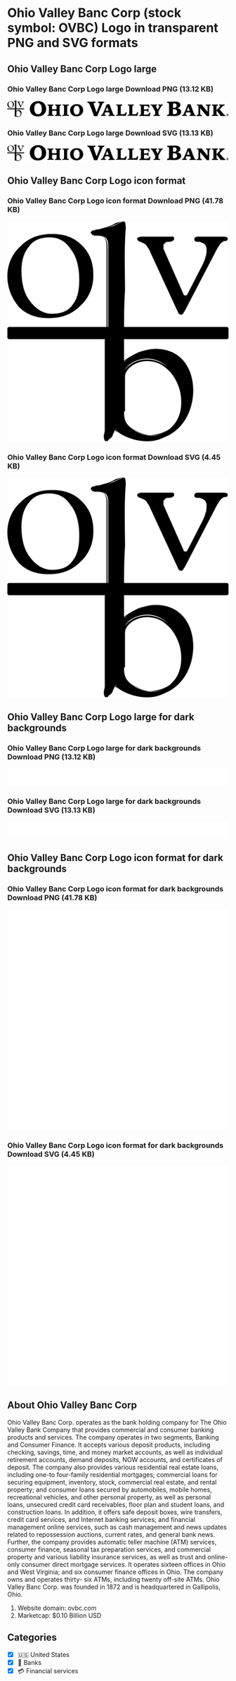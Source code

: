 # Ohio Valley Banc Corp (stock symbol: OVBC) Logo in transparent PNG and SVG formats

## Ohio Valley Banc Corp Logo large

### Ohio Valley Banc Corp Logo large Download PNG (13.12 KB)

![Ohio Valley Banc Corp Logo large Download PNG (13.12 KB)](/img/orig/OVBC_BIG-cff9a72e.png)

### Ohio Valley Banc Corp Logo large Download SVG (13.13 KB)

![Ohio Valley Banc Corp Logo large Download SVG (13.13 KB)](/img/orig/OVBC_BIG-ae4c43a0.svg)

## Ohio Valley Banc Corp Logo icon format

### Ohio Valley Banc Corp Logo icon format Download PNG (41.78 KB)

![Ohio Valley Banc Corp Logo icon format Download PNG (41.78 KB)](/img/orig/OVBC-d7478c6a.png)

### Ohio Valley Banc Corp Logo icon format Download SVG (4.45 KB)

![Ohio Valley Banc Corp Logo icon format Download SVG (4.45 KB)](/img/orig/OVBC-fd77c661.svg)

## Ohio Valley Banc Corp Logo large for dark backgrounds

### Ohio Valley Banc Corp Logo large for dark backgrounds Download PNG (13.12 KB)

![Ohio Valley Banc Corp Logo large for dark backgrounds Download PNG (13.12 KB)](/img/orig/OVBC_BIG.D-0c618f68.png)

### Ohio Valley Banc Corp Logo large for dark backgrounds Download SVG (13.13 KB)

![Ohio Valley Banc Corp Logo large for dark backgrounds Download SVG (13.13 KB)](/img/orig/OVBC_BIG.D-2d3a7f7b.svg)

## Ohio Valley Banc Corp Logo icon format for dark backgrounds

### Ohio Valley Banc Corp Logo icon format for dark backgrounds Download PNG (41.78 KB)

![Ohio Valley Banc Corp Logo icon format for dark backgrounds Download PNG (41.78 KB)](/img/orig/OVBC.D-7433a903.png)

### Ohio Valley Banc Corp Logo icon format for dark backgrounds Download SVG (4.45 KB)

![Ohio Valley Banc Corp Logo icon format for dark backgrounds Download SVG (4.45 KB)](/img/orig/OVBC.D-60ade081.svg)

## About Ohio Valley Banc Corp

Ohio Valley Banc Corp. operates as the bank holding company for The Ohio Valley Bank Company that provides commercial and consumer banking products and services. The company operates in two segments, Banking and Consumer Finance. It accepts various deposit products, including checking, savings, time, and money market accounts, as well as individual retirement accounts, demand deposits, NOW accounts, and certificates of deposit. The company also provides various residential real estate loans, including one-to four-family residential mortgages; commercial loans for securing equipment, inventory, stock, commercial real estate, and rental property; and consumer loans secured by automobiles, mobile homes, recreational vehicles, and other personal property, as well as personal loans, unsecured credit card receivables, floor plan and student loans, and construction loans. In addition, it offers safe deposit boxes, wire transfers, credit card services, and Internet banking services; and financial management online services, such as cash management and news updates related to repossession auctions, current rates, and general bank news. Further, the company provides automatic teller machine (ATM) services, consumer finance, seasonal tax preparation services, and commercial property and various liability insurance services, as well as trust and online-only consumer direct mortgage services. It operates sixteen offices in Ohio and West Virginia; and six consumer finance offices in Ohio. The company owns and operates thirty- six ATMs, including twenty off-site ATMs. Ohio Valley Banc Corp. was founded in 1872 and is headquartered in Gallipolis, Ohio.

1. Website domain: ovbc.com
2. Marketcap: $0.10 Billion USD


## Categories
- [x] 🇺🇸 United States
- [x] 🏦 Banks
- [x] 💳 Financial services
